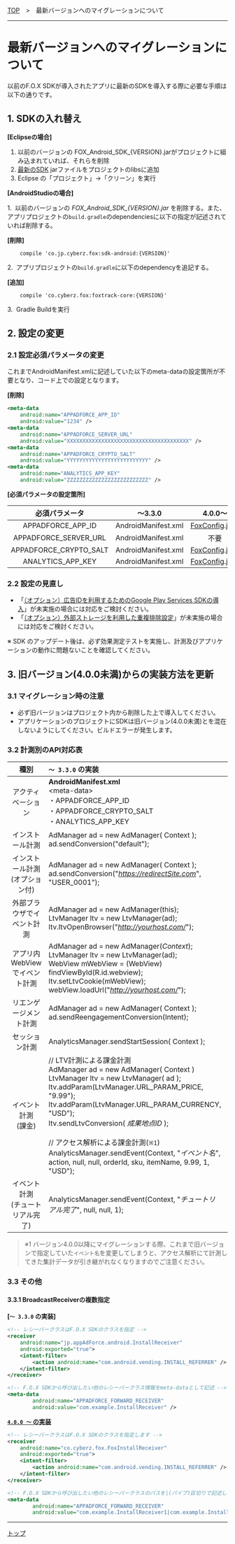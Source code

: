 [TOP](/4.x/lang/ja/README.md)　>　最新バージョンへのマイグレーションについて

---

# 最新バージョンへのマイグレーションについて

以前のF.O.X SDKが導入されたアプリに最新のSDKを導入する際に必要な手順は以下の通りです。

## 1. SDKの入れ替え

**[Eclipseの場合]**

1. 以前のバージョンの FOX_Android_SDK_{VERSION}.jarがプロジェクトに組み込まれていれば、それらを削除
2. [最新のSDK](https://github.com/cyber-z/public-fox-android-sdk/releases) jarファイルをプロジェクトのlibsに追加
3. Eclipse の「プロジェクト」→「クリーン」を実行

**[AndroidStudioの場合]**

1.&nbsp;&nbsp;以前のバージョンの *FOX_Android_SDK_{VERSION}.jar* を削除する。また、アプリプロジェクトの`build.gradle`のdependenciesに以下の指定が記述されていれば削除する。<br>

**[削除]**

```
    compile 'co.jp.cyberz.fox:sdk-android:{VERSION}'
```

2.&nbsp;&nbsp;アプリプロジェクトの`build.gradle`に以下のdependencyを追記する。

**[追加]**

```
    compile 'co.cyberz.fox:foxtrack-core:{VERSION}'
```

3.&nbsp;&nbsp;Gradle Buildを実行

## 2. 設定の変更

### 2.1 設定必須パラメータの変更

これまでAndroidManifest.xmlに記述していた以下のmeta-dataの設定箇所が不要となり、コード上での設定となります。

**[削除]**

```xml
<meta-data
    android:name="APPADFORCE_APP_ID"
    android:value="1234" />
<meta-data
    android:name="APPADFORCE_SERVER_URL"
    android:value="XXXXXXXXXXXXXXXXXXXXXXXXXXXXXXXXXXXXXXX" />
<meta-data
    android:name="APPADFORCE_CRYPTO_SALT"
    android:value="YYYYYYYYYYYYYYYYYYYYYYYYYY" />
<meta-data
    android:name="ANALYTICS_APP_KEY"
    android:value="ZZZZZZZZZZZZZZZZZZZZZZZZZZ" />
```

**[必須パラメータの設定箇所]**

|必須パラメータ|〜3.3.0|4.0.0〜|
|:---:|:---:|:---:|
|APPADFORCE_APP_ID|AndroidManifest.xml|[FoxConfig](../sdk_api/README.md#foxconfig).java|
|APPADFORCE_SERVER_URL|AndroidManifest.xml|不要|
|APPADFORCE_CRYPTO_SALT|AndroidManifest.xml|[FoxConfig](../sdk_api/README.md#foxconfig).java|
|ANALYTICS_APP_KEY|AndroidManifest.xml|[FoxConfig](../sdk_api/README.md#foxconfig).java|

### 2.2 設定の見直し

* 「[（オプション）広告IDを利用するためのGoogle Play Services SDKの導入](../google_play_services/ja/)」が未実施の場合には対応をご検討ください。
* 「[（オプション）外部ストレージを利用した重複排除設定](../external_storage/ja/)」が未実施の場合には対応をご検討ください。

※ SDK のアップデート後は、必ず効果測定テストを実施し、計測及びアプリケーションの動作に問題ないことを確認してください。


## 3. 旧バージョン(4.0.0未満)からの実装方法を更新

### 3.1 マイグレーション時の注意

* 必ず旧バージョンはプロジェクト内から削除した上で導入してください。
* アプリケーションのプロジェクトにSDKは旧バージョン(4.0.0未満)とを混在しないようにしてください。ビルドエラーが発生します。


### 3.2 計測別のAPI対応表

|種別| `〜 3.3.0` の実装 | `4.0.0 〜` の実装|
|:---:|:---|:---|
|アクティベーション|**AndroidManifest.xml**<br>&lt;meta-data&gt;<br>・APPADFORCE_APP_ID<br>・APPADFORCE_CRYPTO_SALT<br>・ANALYTICS_APP_KEY|[FoxConfig](../sdk_api/README.md#foxconfig) config = <br>new [FoxConfig](../sdk_api/README.md#foxconfig)("*APPADFORCE_APP_ID*", "*APPADFORCE_CRYPTO_SALT*", "ANALYTICS_APP_KEY");<br>config.activate();|
|インストール計測|AdManager ad = new AdManager( Context );<br>ad.sendConversion("default");|[Fox](../sdk_api/README.md#fox).trackInstall();|
|インストール計測<br>(オプション付)|AdManager ad = new AdManager( Context );<br>ad.sendConversion("*https://redirectSite.com*", "USER_0001");|FoxTrackOption opt = new FoxTrackOption();<br>opt.addRedirectUrl("*https://redirectSite.com*");<br>opt.addBuid("USER_0001")<br>[Fox](../sdk_api/README.md#fox).trackInstall(opt);|
|外部ブラウザでイベント計測|AdManager ad = new AdManager(this);<br>LtvManager ltv = new LtvManager(ad);<br>ltv.ltvOpenBrowser("*http://yourhost.com/*");|Fox.trackEventByBrowser("*http://yourhost.com/*");|
|アプリ内WebViewでイベント計測|AdManager ad = new AdManager(*Context*);<br>LtvManager ltv = new LtvManager(ad);<br>WebView mWebView = (WebView) findViewById(R.id.webview);<br>ltv.setLtvCookie(mWebView);<br>webView.loadUrl("*http://yourhost.com/*");|WebView webView = (WebView) findViewById(R.id.webview);<br>Fox.trackEventByWebView(webView);<br>webView.loadUrl("*http://yourhost.com/*");|
|リエンゲージメント計測|AdManager ad = new AdManager( Context );<br>ad.sendReengagementConversion(Intent);|[Fox](../sdk_api/README.md#fox).trackDeeplinkLaunch(Intent);|
|セッション計測|AnalyticsManager.sendStartSession( Context );|[Fox](../sdk_api/README.md#fox).trackSession();|
|イベント計測<br>(課金)|// LTV計測による課金計測<br>AdManager ad = new AdManager( Context )<br>LtvManager ltv = new LtvManager( ad );<br>ltv.addParam(LtvManager.URL_PARAM_PRICE, "9.99");<br>ltv.addParam(LtvManager.URL_PARAM_CURRENCY, "USD");<br>ltv.sendLtvConversion( *成果地点ID* );<br><br>// アクセス解析による課金計測(`※1`)<br>AnalyticsManager.sendEvent(Context, "*イベント名*", action, null, null, orderId, sku, itemName, 9.99, 1, "USD");|[FoxEvent](../sdk_api/README.md#foxevent) event = new [FoxEvent](../sdk_api/README.md#foxevent)("*イベント名*", *成果地点ID*);<br>event.price = 9.99;<br>event.currency = "USD";<br>event.quantity = 1;<br>[Fox](../sdk_api/README.md#fox).trackEvent(event);|
|イベント計測<br>(チュートリアル完了)|AnalyticsManager.sendEvent(Context, "*チュートリアル完了*", null, null, 1);|[FoxEvent](../sdk_api/README.md#foxevent) event = new [FoxEvent](../sdk_api/README.md#foxevent)("*チュートリアル完了*");<br>[Fox](../sdk_api/README.md#fox).trackEvent(event);|

> ※1 バージョン4.0.0以降にマイグレーションする際、これまで旧バージョンで指定していた`イベント名`を変更してしまうと、アクセス解析にて計測してきた集計データが引き継がれなくなりますのでご注意ください。

### 3.3 その他

#### 3.3.1 BroadcastReceiverの複数指定

**[`〜 3.3.0` の実装]**

```xml
<!-- レシーバークラスはF.O.X SDKのクラスを指定 -->
<receiver
    android:name="jp.appAdForce.android.InstallReceiver"
    android:exported="true">
    <intent-filter>
        <action android:name="com.android.vending.INSTALL_REFERRER" />
    </intent-filter>
</receiver>

<!-- F.O.X SDKから呼び出したい他のレシーバークラス情報をmeta-dataとして記述 -->
<meta-data
        android:name="APPADFORCE_FORWARD_RECEIVER"
        android:value="com.example.InstallReceiver" />
```

**[`4.0.0 〜` の実装](../install_referrer/README.md)**

```xml
<!-- レシーバークラスはF.O.X SDKのクラスを指定します -->
<receiver
    android:name="co.cyberz.fox.FoxInstallReceiver"
    android:exported="true">
    <intent-filter>
        <action android:name="com.android.vending.INSTALL_REFERRER" />
    </intent-filter>
</receiver>

<!-- F.O.X SDKから呼び出したい他のレシーバークラスのパスを|(パイプ)区切りで記述します -->
<meta-data
        android:name="APPADFORCE_FORWARD_RECEIVER"
        android:value="com.example.InstallReceiver1|com.example.InstallReceiver2|com.example.InstallReceiver3" />
```
---
[トップ](../../README.md)
